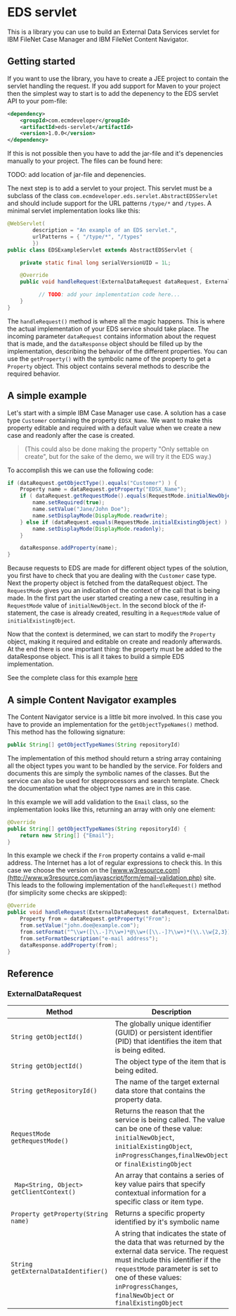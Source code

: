 # EDS servlet
This is a library you can use to build an External Data Services servlet for IBM FileNet
Case Manager and IBM FileNet Content Navigator.

## Getting started

If you want to use the library,
you have to create a JEE project to contain the servlet handling the request. If you add
support for Maven to your project then the simplest way to start is to add the depenency
to the EDS servlet API to your pom-file:

```xml
<dependency>
    <groupId>com.ecmdeveloper</groupId>
    <artifactId>eds-servlet</artifactId>
    <version>1.0.0</version>
</dependency>
```

If this is not possible then you have to add the jar-file and it's depenencies manually
to your project. The files can be found here:

TODO: add location of jar-file and depenencies.

The next step is to add a servlet to your project. This servlet must be a subclass
of the class ```com.ecmdeveloper.eds.servlet.AbstractEDSServlet``` and should include
support for the URL patterns ```/type/*``` and ```/types```. A minimal servlet implementation
looks like this:

```java
@WebServlet(
		description = "An example of an EDS servlet.",
		urlPatterns = { "/type/*", "/types"
		})
public class EDSExampleServlet extends AbstractEDSServlet {

	private static final long serialVersionUID = 1L;

	@Override
	public void handleRequest(ExternalDataRequest dataRequest, ExternalDataResponse dataResponse) {

		  // TODO: add your implementation code here...
	}
}
```

The ```handleRequest()``` method is where all the magic happens. This is where the actual implementation
of your EDS service should take place. The incoming parameter ```dataRequest``` contains information
about the request that is made, and the `dataResponse` object should be filled up by the implementation, describing the behavior of the different properties. You can use the ```getProperty()``` with the symbolic name of the property to get a `Property` object. This object contains several methods to describe the required behavior.

## A simple example

Let's start with a simple IBM Case Manager use case. A solution has a case type ```Customer``` containing the property `EDSX_Name`. We want to make this property editable and
required with a default value when we create a new case and readonly after the case is created.

> (This could also be done making the property "Only settable on create", but for the
> sake of the demo, we will try it the EDS way.)

To accomplish this we can use the following code:
```java
if (dataRequest.getObjectType().equals("Customer") ) {
	Property name = dataRequest.getProperty("EDSX_Name");
	if ( dataRequest.getRequestMode().equals(RequestMode.initialNewObject) ) {
		name.setRequired(true);
		name.setValue("Jane/John Doe");
		name.setDisplayMode(DisplayMode.readwrite);
	} else if (dataRequest.equals(RequestMode.initialExistingObject) ) {
		name.setDisplayMode(DisplayMode.readonly);
	}

	dataResponse.addProperty(name);
}
```
Because requests to EDS are made for different object types of the solution, you
first have to check that you are dealing with the `Customer` case type. Next the
property object is fetched from the dataRequest object. The `RequestMode` gives you
an indication of the context of the call that is being made. In the first part
the user started creating a new case, resulting in a `RequestMode` value of `initialNewObject`.
In the second block of the if-statement, the case is already created, resulting
in a `RequestMode` value of `initialExistingObject`.

Now that the context is determined, we can start to modify the `Property` object, making
it required and editable on create and readonly afterwards. At
the end there is one important thing: the property must be added to the dataResponse
object. This is all it takes to build a simple EDS implementation.

See the complete class for this example  [here](eds-servlet/eds-servlet-example/src/main/java/com/ecmdeveloper/eds/example/servlet/EDSExampleServlet.java)

## A simple Content Navigator examples

The Content Navigator service is a little bit more involved. In this case you have to
provide an implementation for the `getObjectTypeNames()` method. This method has the
following signature:
```java
public String[] getObjectTypeNames(String repositoryId)
```
The implementation of this method should return a string array containing all the object types
you want to be handled by the service. For folders and documents this are simply
the symbolic names of the classes. But the service can also be used for stepprocessors and
search template. Check the documentation what the object type names are in this case.

In this example we will add validation to the `Email` class, so the implementation looks
like this, returning an array with only one element:

```java
@Override
public String[] getObjectTypeNames(String repositoryId) {
	return new String[] {"Email"};
}
```
In this example we check if the `From` property contains a valid e-mail address. The
Internet has a lot of regular expressions to check this. In this case we choose the
version on the [www.w3resource.com](http://www.w3resource.com/javascript/form/email-validation.php) site. This leads to the following implementation of the `handleRequest()` method (for simplicity
some checks are skipped):

```java
@Override
public void handleRequest(ExternalDataRequest dataRequest, ExternalDataResponse dataResponse) {
	Property from = dataRequest.getProperty("From");
	from.setValue("john.doe@example.com");
	from.setFormat("^\\w+([\\.-]?\\w+)*@\\w+([\\.-]?\\w+)*(\\.\\w{2,3})+$");
	from.setFormatDescription("e-mail address");
	dataResponse.addProperty(from);
}
```

## Reference

### ExternalDataRequest

Method | Description
-------|------------
`String getObjectId()`|The globally unique identifier (GUID) or persistent identifier (PID) that identifies the item that is being edited.
`String getObjectId()`|The object type of the item that is being edited.
`String getRepositoryId()`|The name of the target external data store that contains the property data.
`RequestMode getRequestMode()` | Returns the  reason that the service is being called. The value can be one of these value: `initialNewObject`, `initialExistingObject`, `inProgressChanges`,`finalNewObject` or `finalExistingObject`
` Map<String, Object> getClientContext()`|An array that contains a series of key value pairs that specify contextual information for a specific class or item type.
`Property getProperty(String name)`|Returns a specific property identified by it's symbolic name
`String getExternalDataIdentifier()`|A string that indicates the state of the data that was returned by the external data service. The request must include this identifier if the `requestMode` parameter is set to one of these values: `inProgressChanges`, `finalNewObject` or `finalExistingObject`
